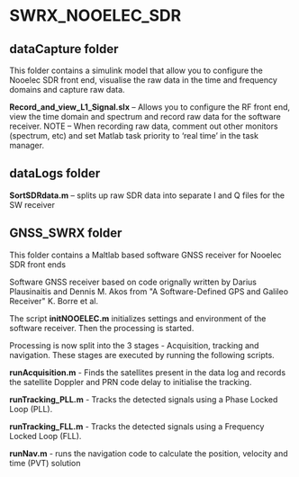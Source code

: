 # SWRX_NOOELEC_SDR

## dataCapture folder
This folder contains a simulink model that allow you to configure the Nooelec SDR front end, visualise the raw data in the time and frequency domains and capture raw data.

**Record_and_view_L1_Signal.slx** – Allows you to configure the RF front end, view the time domain and spectrum and record raw data for the software receiver.  NOTE – When recording raw data, comment out other monitors (spectrum, etc) and set Matlab task priority to ‘real time’ in the task manager.

## dataLogs folder

**SortSDRdata.m** – splits up raw SDR data into separate I and Q files for the SW receiver


## GNSS_SWRX folder
This folder contains a Maltlab based software GNSS receiver for Nooelec SDR front ends

Software GNSS receiver based on code orignally written by Darius Plausinaitis and Dennis M. Akos
from "A Software-Defined GPS and Galileo Receiver" K. Borre et al.

The script **initNOOELEC.m** initializes settings and environment of the software receiver.
Then the processing is started.  

Processing is now split into the 3 stages - Acquisition, tracking and navigation.  These stages are executed by running the following scripts.

**runAcquisition.m** - Finds the satellites present in the data log and records the satellite Doppler and PRN code delay to initialise the tracking.  

**runTracking_PLL.m** - Tracks the detected signals using a Phase Locked Loop (PLL).

**runTracking_FLL.m** - Tracks the detected signals using a Frequency Locked Loop (FLL).

**runNav.m** - runs the navigation code to calculate the position, velocity and time (PVT) solution
